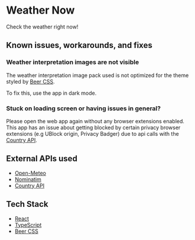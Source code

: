 # Weather Now

Check the weather right now!

## Known issues, workarounds, and fixes

### Weather interpretation images are not visible

The weather interpretation image pack used is not optimized for the theme styled
by [Beer CSS](https://www.beercss.com).

To fix this, use the app in dark mode.

### Stuck on loading screen or having issues in general?

Please open the web app again without any browser extensions enabled. This app
has an issue about getting blocked by certain privacy browser extensions (e.g
UBlock origin, Privacy Badger) due to api calls with the [Country API](https://country.is).

## External APIs used

- [Open-Meteo](https://open-meteo.com)
- [Nominatim](https://nominatim.org)
- [Country API](https://country.is)

## Tech Stack

- [React](https://react.dev)
- [TypeScript](https://www.typescriptlang.org)
- [Beer CSS](https://www.beercss.com)
